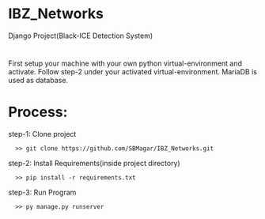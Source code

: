# IBZ_Networks
Django Project(Black-ICE Detection System)
# 
First setup your machine with your own python virtual-environment and activate.
Follow step-2 under your activated virtual-environment.
MariaDB is used as database.

# Process:

step-1: Clone project

      >> git clone https://github.com/SBMagar/IBZ_Networks.git

step-2: Install Requirements(inside project directory)

      >> pip install -r requirements.txt

step-3: Run Program

      >> py manage.py runserver
